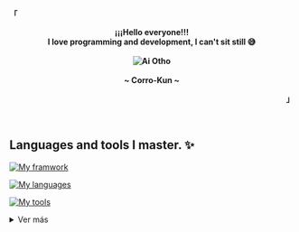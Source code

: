 <!-- Perfil -->
<p align="left"><strong><samp>「</samp></strong></p>

<p align="center">
    <b>
        ¡¡¡Hello everyone!!!
        <br>
        I love programming and development, I can't sit still 😅
        <br>
        <br>
        <img src="Idol.gif" alt="Ai Otho">
        <br>
        <br>
        ~ Corro-Kun ~
    </b>
</p>

<p align="right"><strong><samp>」</samp></strong></p>

<br>

## Languages and tools I master. ✨
[![My framwork](https://skillicons.dev/icons?i=nodejs,react,vite,astro,express,flutter,tauri,spring,rocket)]()

[![My languages](https://skillicons.dev/icons?i=html,css,js,ts,dart,java,rust,mysql,mongodb)]()
<!-- postgres -->

[![My tools](https://skillicons.dev/icons?i=linux,arch,vscode,neovim,git,github)]()


<details>
    <summary>Ver más </summary>

## Details 👌

[![GitHub Streak](https://streak-stats.demolab.com?user=Corro-Kun&theme=dark&hide_border=true&border_radius=5&locale=es&type=png&background=45%2C1A1919%2C242424&fire=0F90EB&ring=0F9BEB&currStreakLabel=0FA4EB&dates=1FA9EBA2&currStreakNum=0F90EB&sideLabels=0AB3F7&sideNums=0F90EB)](https://git.io/streak-stats)
    
[![GitHub Streak](https://github-readme-stats.vercel.app/api?username=Corro-Kun&count_private=true&show_icons=true&border_radius=20&include_all_commits=true&line_height=21&hide_border=true&bg_color=262626&text_color=206E8C&title_color=139DF2&icon_color=58a6ff)](https://git.io/streak-stats)
    
[![Top Langs](https://github-readme-stats.vercel.app/api/top-langs/?username=Corro-Kun&layout=compact&line_height=21&border_radius=20&hide_border=true&bg_color=262626&text_color=206E8C&title_color=139DF2&icon_color=17A2FF")](https://github.com/anuraghazra/github-readme-stats)

</details>
